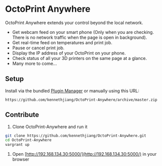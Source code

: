# OctoPrint Anywhere

OctoPrint Anywhere extends your control beyond the local network.

* Get webcam feed on your smart phone (Only when you are checking. There is no network traffic when the page is open in background).
* Get real-time feed on temperatures and print job.
* Pause or cancel print job.
* Display the IP address of your OctoPrint on your phone.
* Check status of all your 3D printers on the same page at a glance.
* Many more to come...

## Setup

Install via the bundled [Plugin Manager](https://github.com/foosel/OctoPrint/wiki/Plugin:-Plugin-Manager)
or manually using this URL:

    https://github.com/kennethjiang/OctoPrint-Anywhere/archive/master.zip

## Contribute

1. Clone OctoPrint-Anywhere and run it

```bash
git clone https://github.com/kennethjiang/OctoPrint-Anywhere.git
cd OctoPrint-Anywhere
vargrant up
```

1. Open [http://192.168.134.30:5000/](http://192.168.134.30:5000/) in your browser
